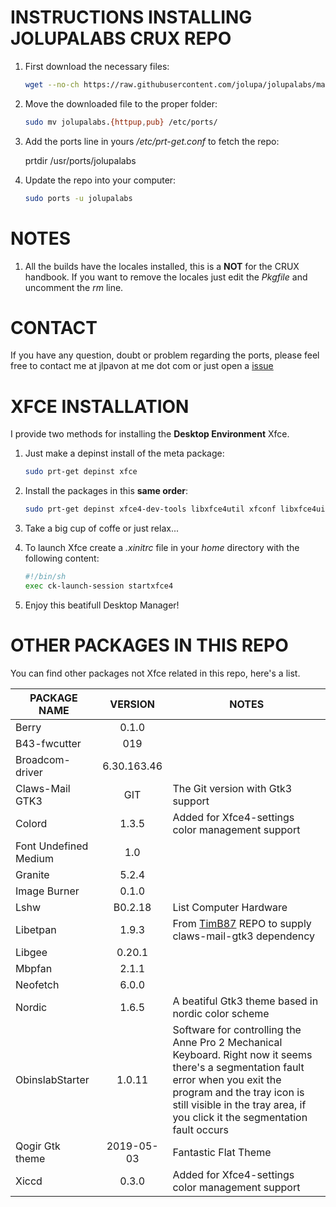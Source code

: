 

INSTRUCTIONS INSTALLING JOLUPALABS CRUX REPO
=====
1. First download the necessary files:

   ```bash
   wget --no-ch https://raw.githubusercontent.com/jolupa/jolupalabs/master/jolupalabs.{httpup,pub}
   ```

2. Move the downloaded file to the proper folder:

   ```bash
   sudo mv jolupalabs.{httpup,pub} /etc/ports/
   ```

3. Add the ports line in yours */etc/prt-get.conf* to fetch the repo:

   prtdir /usr/ports/jolupalabs

4. Update the repo into your computer:

   ```bash
   sudo ports -u jolupalabs
   ```

NOTES
=====
1. All the builds have the locales installed, this is a **NOT** for the CRUX handbook. If you want to remove the locales just edit the *Pkgfile* and uncomment the *rm* line.

CONTACT
=====
If you have any question, doubt or problem regarding the ports, please feel free to contact me at jlpavon at me dot com or just open a [issue](https://github.com/jolupa/jolupalabs/issues)

XFCE INSTALLATION
=====
I provide two methods for installing the **Desktop Environment** Xfce.
1. Just make a depinst install of the meta package:

   ```bash
   sudo prt-get depinst xfce
   ```

2. Install the packages in this **same order**:

   ```bash
   sudo prt-get depinst xfce4-dev-tools libxfce4util xfconf libxfce4ui garcon exo xfce4-panel thunar thunar-volman xfce4-settings xfce4-session xfwm4 xfdesktop xfce4-appfinder tumbler xfce4-terminal xfce4-power-manager xfce4-notifyd xfce4-screenshooter mousepad xdg-user-dirs greybird-xfce elementary-xfce font-noto font-undefined-medium
   ```

3. Take a big cup of coffe or just relax...

4. To launch Xfce create a *.xinitrc* file in your *home* directory with the following content:
   ```bash
   #!/bin/sh
   exec ck-launch-session startxfce4
   ```

5. Enjoy this beatifull Desktop Manager!

OTHER PACKAGES IN THIS REPO
=====

You can find other packages not Xfce related in this repo, here's a list.

| PACKAGE NAME | VERSION | NOTES |
|---|:---:|---|
| Berry | 0.1.0 | |
| B43-fwcutter | 019 | |
| Broadcom-driver | 6.30.163.46 | |
| Claws-Mail GTK3 | GIT | The Git version with Gtk3 support |
| Colord | 1.3.5 | Added for Xfce4-settings color management support |
| Font Undefined Medium | 1.0 | |
| Granite | 5.2.4 | |
| Image Burner | 0.1.0 | |
| Lshw | B0.2.18 | List Computer Hardware |
| Libetpan | 1.9.3 | From [TimB87](https://github.com/TimB87/crux-ports) REPO to supply claws-mail-gtk3 dependency |
| Libgee | 0.20.1 | |
| Mbpfan | 2.1.1 | |
| Neofetch | 6.0.0 | |
| Nordic | 1.6.5 | A beatiful Gtk3 theme based in nordic color scheme |
| ObinslabStarter | 1.0.11 | Software for controlling the Anne Pro 2 Mechanical Keyboard. Right now it seems there's a segmentation fault error when you exit the program and the tray icon is still visible in the tray area, if you click it the segmentation fault occurs |
| Qogir Gtk theme | 2019-05-03 | Fantastic Flat Theme |
| Xiccd | 0.3.0 | Added for Xfce4-settings color management support |
 

